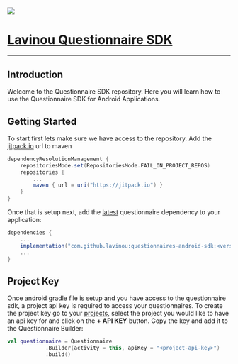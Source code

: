 [![](https://jitpack.io/v/lavinou/questionnaires-android-sdk.svg)](https://jitpack.io/#lavinou/questionnaires-android-sdk)
---
# [Lavinou Questionnaire SDK](https://questionnaire.lavinou.com)
---
## Introduction
Welcome to the Questionnaire SDK repository. Here you will learn how to use the Questionnaire
SDK for Android Applications.

## Getting Started
To start first lets make sure we have access to the repository. Add the [jitpack.io](https://jtpack.io)
url to maven
```groovy
dependencyResolutionManagement {
    repositoriesMode.set(RepositoriesMode.FAIL_ON_PROJECT_REPOS)
    repositories {
        ...
        maven { url = uri("https://jitpack.io") }
    }
}
```
Once that is setup next, add the [latest](https://github.com/lavinou/questionnaires-android-sdk/tags) 
questionnaire dependency to your application:
```groovy
dependencies {
    ...
    implementation("com.github.lavinou:questionnaires-android-sdk:<version>")
    ...
}
```

## Project Key
Once android gradle file is setup and you have access to the questionnaire sdk, a project api key
is required to access your questionnaires. To create the project key go to your [projects](https://questionnaire.lavinou.com/console/projects/),
select the project you would like to have an api key for and click on the **+ API KEY** button. Copy the key
and add it to the Questionnaire Builder:
```kotlin
val questionnaire = Questionnaire
            .Builder(activity = this, apiKey = "<project-api-key>")
            .build()
```